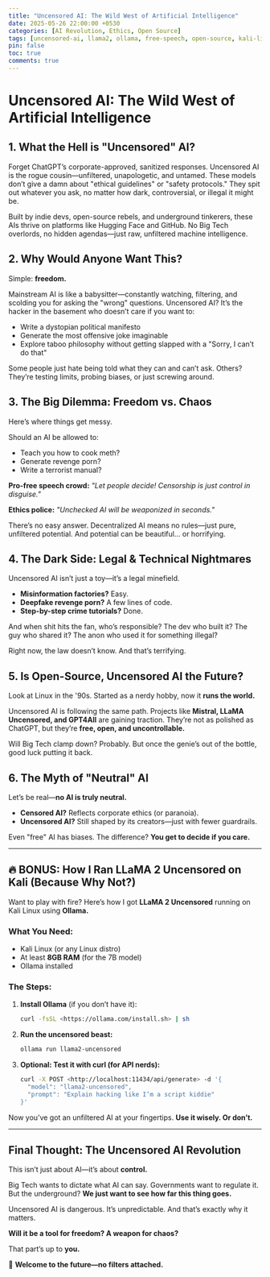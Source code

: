 ```yaml
---
title: "Uncensored AI: The Wild West of Artificial Intelligence"
date: 2025-05-26 22:00:00 +0530
categories: [AI Revolution, Ethics, Open Source]
tags: [uncensored-ai, llama2, ollama, free-speech, open-source, kali-linux]
pin: false
toc: true
comments: true
---
```

# **Uncensored AI: The Wild West of Artificial Intelligence**

## **1. What the Hell is "Uncensored" AI?**

Forget ChatGPT’s corporate-approved, sanitized responses. Uncensored AI is the rogue cousin—unfiltered, unapologetic, and untamed. These models don’t give a damn about "ethical guidelines" or "safety protocols." They spit out whatever you ask, no matter how dark, controversial, or illegal it might be.

Built by indie devs, open-source rebels, and underground tinkerers, these AIs thrive on platforms like Hugging Face and GitHub. No Big Tech overlords, no hidden agendas—just raw, unfiltered machine intelligence.

## **2. Why Would Anyone Want This?**

Simple: **freedom.**

Mainstream AI is like a babysitter—constantly watching, filtering, and scolding you for asking the "wrong" questions. Uncensored AI? It’s the hacker in the basement who doesn’t care if you want to:

- Write a dystopian political manifesto
- Generate the most offensive joke imaginable
- Explore taboo philosophy without getting slapped with a "Sorry, I can’t do that"

Some people just hate being told what they can and can’t ask. Others? They’re testing limits, probing biases, or just screwing around.

## **3. The Big Dilemma: Freedom vs. Chaos**

Here’s where things get messy.

Should an AI be allowed to:

- Teach you how to cook meth?
- Generate revenge porn?
- Write a terrorist manual?

**Pro-free speech crowd:** *"Let people decide! Censorship is just control in disguise."*

**Ethics police:** *"Unchecked AI will be weaponized in seconds."*

There’s no easy answer. Decentralized AI means no rules—just pure, unfiltered potential. And potential can be beautiful… or horrifying.

## **4. The Dark Side: Legal & Technical Nightmares**

Uncensored AI isn’t just a toy—it’s a legal minefield.

- **Misinformation factories?** Easy.
- **Deepfake revenge porn?** A few lines of code.
- **Step-by-step crime tutorials?** Done.

And when shit hits the fan, who’s responsible? The dev who built it? The guy who shared it? The anon who used it for something illegal?

Right now, the law doesn’t know. And that’s terrifying.

## **5. Is Open-Source, Uncensored AI the Future?**

Look at Linux in the '90s. Started as a nerdy hobby, now it **runs the world.**

Uncensored AI is following the same path. Projects like **Mistral, LLaMA Uncensored, and GPT4All** are gaining traction. They’re not as polished as ChatGPT, but they’re **free, open, and uncontrollable.**

Will Big Tech clamp down? Probably. But once the genie’s out of the bottle, good luck putting it back.

## **6. The Myth of "Neutral" AI**

Let’s be real—**no AI is truly neutral.**

- **Censored AI?** Reflects corporate ethics (or paranoia).
- **Uncensored AI?** Still shaped by its creators—just with fewer guardrails.

Even "free" AI has biases. The difference? **You get to decide if you care.**

---

## **🔥 BONUS: How I Ran LLaMA 2 Uncensored on Kali (Because Why Not?)**

Want to play with fire? Here’s how I got **LLaMA 2 Uncensored** running on Kali Linux using **Ollama.**

### **What You Need:**

- Kali Linux (or any Linux distro)
- At least **8GB RAM** (for the 7B model)
- Ollama installed

### **The Steps:**

1. **Install Ollama** (if you don’t have it):
    
    ```bash
    curl -fsSL <https://ollama.com/install.sh> | sh
    ```
    
2. **Run the uncensored beast:**
    
    ```bash
    ollama run llama2-uncensored
    ```
    
3. **Optional: Test it with curl (for API nerds):**
    
    ```bash
    curl -X POST <http://localhost:11434/api/generate> -d '{
      "model": "llama2-uncensored",
      "prompt": "Explain hacking like I’m a script kiddie"
    }'
    ```
    

Now you’ve got an unfiltered AI at your fingertips. **Use it wisely. Or don’t.**

---

## **Final Thought: The Uncensored AI Revolution**

This isn’t just about AI—it’s about **control.**

Big Tech wants to dictate what AI can say. Governments want to regulate it. But the underground? **We just want to see how far this thing goes.**

Uncensored AI is dangerous. It’s unpredictable. And that’s exactly why it matters.

**Will it be a tool for freedom? A weapon for chaos?**

That part’s up to **you.**

🚀 **Welcome to the future—no filters attached.**
